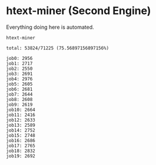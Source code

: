 # htext-miner (Second Engine)

Everything doing here is automated.

```
htext-miner

total: 53824/71225 (75.56897156897156%)

job0: 2956
job1: 2717
job2: 2550
job3: 2691
job4: 2976
job5: 2605
job6: 2681
job7: 2644
job8: 2608
job9: 2619
job10: 2664
job11: 2416
job12: 2633
job13: 2589
job14: 2752
job15: 2748
job16: 2686
job17: 2765
job18: 2832
job19: 2692
```